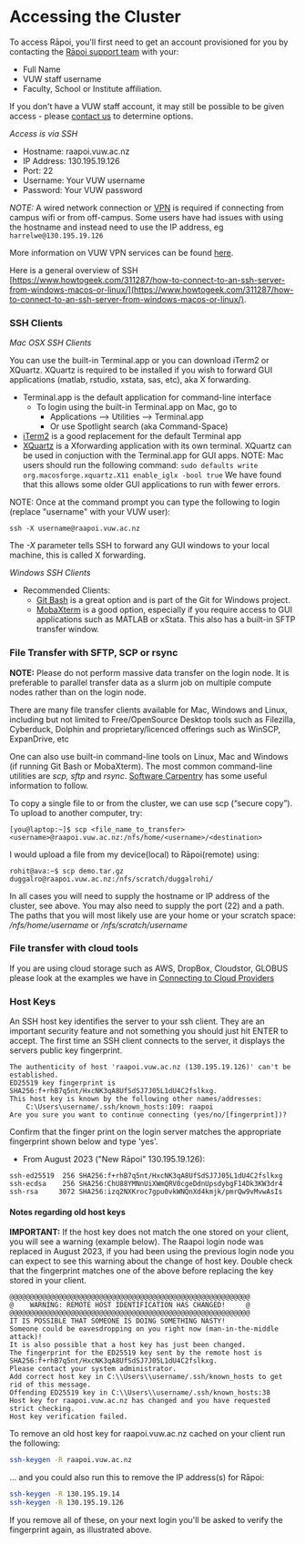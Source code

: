 # Accessing the Cluster

To access Rāpoi, you'll first need to get an account provisioned for you by contacting the [Rāpoi support team](support.md) with your:

*  Full Name
*  VUW staff username
*  Faculty, School or Institute affiliation.

If you don't have a VUW staff account, it may still be possible to be given access - please [contact us](support.md) to determine options.

_Access is via SSH_

*  Hostname: raapoi.vuw.ac.nz
*  IP Address: 130.195.19.126
*  Port: 22
*  Username: Your VUW username
*  Password: Your VUW password

*NOTE:* A wired network connection or [VPN](https://vpn.victoria.ac.nz/+CSCOE+/logon.html#form_title_text) is required if
connecting from campus wifi or from off-campus. Some users have had issues with
using the hostname and instead need to use the IP address, eg
`harrelwe@130.195.19.126`

More information on VUW VPN services can be found [here](https://www.victoria.ac.nz/its/staff-services/core-tools-and-services/remote-access).

Here is a general overview of SSH [https://www.howtogeek.com/311287/how-to-connect-to-an-ssh-server-from-windows-macos-or-linux/](https://www.howtogeek.com/311287/how-to-connect-to-an-ssh-server-from-windows-macos-or-linux/).


### SSH Clients

_Mac OSX SSH Clients_

You can use the built-in Terminal.app or you can download iTerm2 or XQuartz. 
XQuartz is required to be installed if you wish to forward GUI applications (matlab, rstudio, xstata, sas, etc), aka X forwarding.

* Terminal.app is the default application for command-line interface
  * To login using the built-in Terminal.app on Mac, go to
    * Applications --> Utilities --> Terminal.app
    * Or use Spotlight search (aka Command-Space)
* [iTerm2](https://www.iterm2.com/) is a good replacement for the default Terminal app
* [XQuartz](https://www.xquartz.org/) is a Xforwarding application with its own terminal.  XQuartz can be used in conjuction with the Terminal.app for GUI apps.  NOTE: Mac users should run the following command: `sudo defaults write org.macosforge.xquartz.X11 enable_iglx -bool true`   We have found that this allows some older GUI applications to run with fewer errors.


NOTE:  Once at the command prompt you can type the following to login (replace "username" with your VUW user):

`ssh -X username@raapoi.vuw.ac.nz`

The _-X_ parameter tells SSH to forward any GUI windows to your local machine, this is called X forwarding.

_Windows SSH Clients_

* Recommended Clients:
  * [Git Bash](https://gitforwindows.org/) is a great option and is part of the Git for Windows project.  
  * [MobaXterm](https://mobaxterm.mobatek.net/) is a good option, especially if you require access to GUI applications such as MATLAB or xStata.  This also has a built-in SFTP transfer window.



### File Transfer with SFTP, SCP or rsync

__NOTE:__ Please do not perform massive data transfer on the login node. It is preferable to parallel transfer data as a slurm job on multiple compute nodes rather than on the login node.

There are many file transfer clients available for Mac, Windows and Linux, including but not limited to Free/OpenSource Desktop tools such as Filezilla, Cyberduck, Dolphin and proprietary/licenced offerings such as WinSCP, ExpanDrive, etc

One can also use built-in command-line tools on Linux, Mac and Windows (if running Git Bash or MobaXterm).  The most common command-line utilities are _scp, sftp_ and _rsync_. [Software Carpentry](https://carpentries-incubator.github.io/hpc-intro/16-transferring-files/index.html) has some useful information to follow.

To copy a single file to or from the cluster, we can use scp (“secure copy”). To upload to another computer, try:

``` text
[you@laptop:~]$ scp <file_name_to_transfer> <username>@raapoi.vuw.ac.nz:/nfs/home/<username>/<destination>
```

I would upload a file from my device(local) to Rāpoi(remote) using:

``` text
rohit@ava:~$ scp demo.tar.gz duggalro@raapoi.vuw.ac.nz:/nfs/scratch/duggalrohi/
```

In all cases you will need to supply the hostname or IP address of the cluster, see above.  You may also need to supply the port (22) and a path.  The paths that you will most likely use are your home or your scratch space:
_/nfs/home/username_ or _/nfs/scratch/username_



### File transfer with cloud tools

If you are using cloud storage such as AWS, DropBox, Cloudstor, GLOBUS please look at the examples we have in [Connecting to Cloud Providers](external/cloud_providers.md)



### Host Keys

An SSH host key identifies the server to your ssh client. They are an important security feature and not something you should just hit ENTER to accept.
The first time an SSH client connects to the server, it displays the servers public key fingerprint.

``` text
The authenticity of host 'raapoi.vuw.ac.nz (130.195.19.126)' can't be established.
ED25519 key fingerprint is SHA256:f+rhB7q5nt/HxcNK3qA8UfSdSJ7J05L1dU4C2fslkxg.
This host key is known by the following other names/addresses:
    C:\Users\username/.ssh/known_hosts:109: raapoi
Are you sure you want to continue connecting (yes/no/[fingerprint])?
```

Confirm that the finger print on the login server matches the appropriate fingerprint shown below and type 'yes'.

<!--
* Old Raapoi 130.195.19.14:

``` text
ssh-ed25519 255 SHA256:SFQSPRtu5o4cpj/CuS37DXzfrFyalMz1FA2NVmissxo
```
-->

* From August 2023 ("New Rāpoi" 130.195.19.126):

``` text
ssh-ed25519  256 SHA256:f+rhB7q5nt/HxcNK3qA8UfSdSJ7J05L1dU4C2fslkxg
ssh-ecdsa    256 SHA256:ChU88YMNnUiXWmQRV0cgeDdnUpsdybgF14Dk3KW3dr4
ssh-rsa     3072 SHA256:izq2NXKroc7gpu0vkWNQnXd4kmjk/pmrQw9vMvwAsIs 
```

#### Notes regarding old host keys

**IMPORTANT:**
If the host key does not match the one stored on your client, you will see a warning  (example below). 
The Raapoi login node was replaced in August 2023, if you had been using the previous login node you can expect to see this warning about the change of host key. 
Double check that the fingerprint matches one of the above before replacing the key stored in your client.

``` text
@@@@@@@@@@@@@@@@@@@@@@@@@@@@@@@@@@@@@@@@@@@@@@@@@@@@@@@@@@@
@    WARNING: REMOTE HOST IDENTIFICATION HAS CHANGED!     @
@@@@@@@@@@@@@@@@@@@@@@@@@@@@@@@@@@@@@@@@@@@@@@@@@@@@@@@@@@@
IT IS POSSIBLE THAT SOMEONE IS DOING SOMETHING NASTY!
Someone could be eavesdropping on you right now (man-in-the-middle attack)!
It is also possible that a host key has just been changed.
The fingerprint for the ED25519 key sent by the remote host is
SHA256:f+rhB7q5nt/HxcNK3qA8UfSdSJ7J05L1dU4C2fslkxg.
Please contact your system administrator.
Add correct host key in C:\\Users\\username/.ssh/known_hosts to get rid of this message.
Offending ED25519 key in C:\\Users\\username/.ssh/known_hosts:38
Host key for raapoi.vuw.ac.nz has changed and you have requested strict checking.
Host key verification failed.

```

To remove an old host key for raapoi.vuw.ac.nz cached on your client run the following:

``` bash
ssh-keygen -R raapoi.vuw.ac.nz
```

... and you could also run this to remove the IP address(s) for Rāpoi:

``` bash
ssh-keygen -R 130.195.19.14
ssh-keygen -R 130.195.19.126
```

If you remove all of these, on your next login you'll be asked to verify the fingerprint again, as illustrated above.
